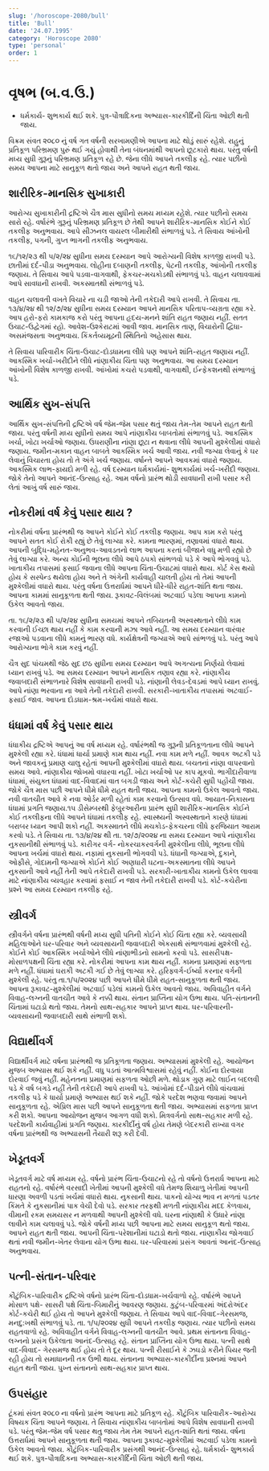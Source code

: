 ```yaml
---
slug: '/horoscope-2080/bull'
title: 'Bull'
date: '24.07.1995'
category: 'Horoscope 2080'
type: 'personal'
order: 1
---
```


# વૃષભ (બ.વ.ઉ.)

- ધર્મકાર્ય- શુભકાર્ય થઈ શકે. પુત્ર-પૌત્રાદિકના અભ્યાસ-કારકીર્દિની ચિંતા ઓછી થતી જાય.

વિક્રમ સંવત ૨૦૮૦ નું વર્ષ ગત વર્ષની સરખામણીએ આપના માટે થોડું સારું રહેશે. રાહુનું પ્રતિકૂળ પરિભ્રમણ પુરું થઈ ગયું હોવાથી તેના બંધનમાંથી આપનો છૂટકારો થાય. પરંતુ વર્ષની મધ્ય સુધી ગુરૂનું પરિભ્રમણ પ્રતિકૂળ રહે છે. જેના લીધે આપને તકલીફ રહે. ત્યાર પછીનો સમય આપના માટે સાનુકૂળ થતો જાય અને આપને રાહત થતી જાય.

## શારીરિક-માનસિક સુખાકારી

આરોગ્ય સુખાકારીની દ્રષ્ટિએ ચૈત્ર માસ સુધીનો સમય મધ્યમ રહેશે. ત્યાર પછીનો સમય સારો રહે. વર્ષારંભે ગુરૂનું પરિભ્રમણ પ્રતિકૂળ છે તેથી આપને શારીરિક-માનસિક કોઈને કોઈ તકલીફ અનુભવાય. આપે સીઝનલ વાયરલ બીમારીથી સંભાળવું પડે. તે સિવાય આંખોની તકલીફ, પગની, ગુપ્ત ભાગની તકલીફ અનુભવાય.

૧૬/૧૨/૨૩ થી ૫/૨/૨૪ સુધીના સમય દરમ્યાન આપે આરોગ્યની વિશેષ કાળજી રાખવી પડે. છાતીમાં દર્દ-પીડા અનુભવાય. લોહીના દબાણની તકલીફ, પેટની તકલીફ, આંખોની તકલીફ જણાય. તે સિવાય આપે પડવા-વાગવાથી, ફેકચર-મચકોડથી સંભાળવું પડે. વાહન ચલાવવામાં આપે સાવધાની રાખવી. અકસ્માતથી સંભાળવું પડે.

વાહન ચલાવતી વખતે વિચારે ના ચડી જાઓ તેની તકેદારી આપે રાખવી. તે સિવાય તા. ૧૩/૪/૨૪ થી ૧૨/૭/૨૪ સુધીના સમય દરમ્યાન આપને માનસિક પરિતાપ-વ્યગ્રતા રહ્યા કરે. આપ હરો-ફરો કામકાજ કરો પરંતુ આપના હૃદય-મનને શાંતિ રાહત જણાય નહીં. સતત ઉચાટ-ઉદ્વેગમાં રહો. આવેશ-ઉશ્કેરાટમાં આવી જાવ. માનસિક તાણ, વિચારોની દ્વિધા-અસમંજસતા અનુભવાય. કિંકર્તવ્યમૂઢની સ્થિતિનો અહેસાસ થાય.

તે સિવાય પારિવારીક ચિંતા-ઉચાટ-દોડધામના લીધે પણ આપને શાંતિ-રાહત જણાય નહીં. આકસ્મિક ખર્ચા-ખરીદીને લીધે નાંણાકીય ચિંતા પણ અનુભવાય. આ સમય દરમ્યાન આંખોની વિશેષ કાળજી રાખવી. આંખોમાં કચરો પડવાથી, વાગવાથી, ઈન્ફેકશનથી સંભાળવું પડે.

## આર્થિક સુખ-સંપત્તિ

આર્થિક સુખ-સંપત્તિની દ્રષ્ટિએ વર્ષ જેમ-જેમ પસાર થતું જાય તેમ-તેમ આપને રાહત થતી જાય. પરંતુ વર્ષની મધ્ય સુધીનો સમય આપે નાંણાકીય બાબતોમાં સંભાળવું પડે. આકસ્મિક ખર્ચા, ખોટા ખર્ચાઓ જણાય. ઉઘરાણીના નાંણા છૂટા ન થવાના લીધે આપની મુશ્કેલીમાં વધારો જણાય. જમીન-મકાન વાહન બાબતે આકસ્મિક ખર્ચ આવી જાય. નવી જગ્યા લેવાનું કે ઘર લેવાનું વિચારતા હોય તો તે અંગે ખર્ચ જણાય. વર્ષાન્તે આપને આવકમાં વધારો જણાય. આકસ્મિક લાભ-ફાયદો મળી રહે. વર્ષ દરમ્યાન ધર્મકાર્યમાં- શુભકાર્યમાં ખર્ચ-ખરીદી જણાય. જોકે તેનો આપને આનંદ-ઉત્સાહ રહે. આમ વર્ષનો પ્રારંભ થોડી સાવધાની રાખી પસાર કરી લેતાં આખું વર્ષ સારું જાય.

## નોકરીમાં વર્ષ કેવું પસાર થાય ?

નોકરીમાં વર્ષના પ્રારંભથી જ આપને કોઈને કોઈ તકલીફ જણાય. આપ કામ કરો પરંતુ આપને સતત કોઈ રોકી રહ્યું છે તેવું લાગ્યા કરે. કામના ભારણમાં, તણાવમાં વધારો થાય. આપની બુદ્ધિ-મહેનત-અનુભવ-આવડતનો લાભ આપના કરતાં બીજાને વધુ મળી રહ્યો છે તેવું લાગ્યા કરે. અન્ય કોઈની ભૂલના લીધે આપે ઠપકો સાંભળવો પડે કે આપે ભોગવવું પડે. ખાતાકીય તપાસમાં ફસાઈ જવાના લીધે આપના ચિંતા-ઉચાટમાં વધારો થાય. કોર્ટ કેસ થયો હોય કે સસ્પેન્ડ થયેલા હોય અને તે અંગેની કાર્યવાહી ચાલતી હોય તો તેમાં આપની મુશ્કેલીમાં વધારો થાય. પરંતુ વર્ષના ઉત્તરાર્ધમાં આપને ધીરે-ધીરે રાહત-શાંતિ થતા જાય. આપના કામમાં સાનુકૂળતા થતી જાય. રૂકાવટ-વિલંબમાં અટવાઈ પડેલા આપના કામનો ઉકેલ આવતો જાય.

તા. ૧૬/૨/૨૩ થી ૫/૨/૨૪ સુધીના સમયમાં આપને તબિયતની અસ્વસ્થતાને લીધે કામ કરવાની ઈચ્છા થાય નહીં કે કામ કરવાની મઝા આવે નહીં. આ સમય દરમ્યાન વારંવાર રજાઓ પડવાના લીધે કામનું ભારણ વધે. કાર્યક્ષેત્રની જગ્યાએ આપે સાંભળવું પડે. પરંતુ આપે આરોગ્યના ભોગે કામ કરવું નહીં.

ચૈત્ર સુદ પાંચમથી જેઠ સુદ છઠ સુધીના સમય દરમ્યાન આપે અગત્યના નિર્ણયો લેવામાં ધ્યાન રાખવું પડે. આ સમય દરમ્યાન આપને માનસિક તણાવ રહ્યા કરે. નાંણાકીય જવાબદારી સંભાળનારે વિશેષ સાવધાની રાખવી પડે. નાંણાની લેવડ-દેવડમાં આપે ધ્યાન રાખવું. આપે નાંણા ભરવાના ના આવે તેની તકેદારી રાખવી. સરકારી-ખાતાકીય તપાસમાં અટવાઈ-ફસાઈ જાવ. આપના દોડધામ-શ્રમ-ખર્ચમાં વધારો થાય.

## ધંધામાં વર્ષ કેવું પસાર થાય

ધંધાકીય દ્રષ્ટિએ આપનું આ વર્ષ મધ્યમ રહે. વર્ષારંભથી જ ગુરૂની પ્રતિકૂળતાના લીધે આપને મુશ્કેલી રહ્યા કરે. ધંધામાં ધાર્યા પ્રમાણે કામ થાય નહીં. નવા કામ મળે નહીં. આવક અટકી પડે અને જાવકનું પ્રમાણ ચાલુ રહેતાં આપની મુશ્કેલીમાં વધારો થાય. બચતનાં નાંણા વાપરવાનો સમય આવે. નાંણાકીય જોખમો વધારવા નહીં. ખોટા ખર્ચાઓ પર કાપ મૂકવો. ભાગીદારીવાળા ધંધામાં, સંયુક્ત ધંધામાં વાદ-વિવાદમાં વાત બગડી જાય અને કોર્ટ-કચેરી સુધી પહોંચી જાય. જોકે ચૈત્ર માસ પછી આપને ધીમે ધીમે રાહત થતી જાય. આપના કામનો ઉકેલ આવતો જાય. નવી વાતચીત આવે કે નવા ઓર્ડર મળી રહેતાં કામ કરવાનો ઉત્સાવ વધે. આયાત-નિકાસના ધંધામાં પ્રગતિ જણાય.૧૫ ડીસેમ્બરથી ફેબુ્રઆરીના પ્રારંભ સુધી શારીરિક-માનસિક કોઈને કોઈ તકલીફના લીધે આપને ધંધામાં તકલીફ રહે. સ્વાસ્થ્યની અસ્વસ્થતાને કારણે ધંધામાં બરાબર ધ્યાન આપી શકો નહીં. અકસ્માતને લીધે મચકોડ-ફેકચરના લીધે ફરજિયાત આરામ કરવો પડે. તે સિવાય તા. ૧૩/૪/૨૪ થી તા. ૧૨/૭/૨૦૨૪ ના સમય દરમ્યાન આપે નાંણાકીય નુકસાનીથી સંભાળવું પડે. કારીગર વર્ગ- નોકરચાકરવર્ગની મુશ્કેલીના લીધે, ભૂલના લીધે આપના ખર્ચમાં વધારો થાય. નફામાં નુકસાની ભોગવવી પડે. ધંધાની જગ્યાએ, દુકાને, ઓફીસે, ગોદામની જગ્યાએ કોઈને કોઈ અણધારી ઘટના-અકસ્માતના લીધે આપને નુકસાની આવે નહીં તેની આપે તકેદારી રાખવી પડે. સરકારી-ખાતાકીય કામનો ઉકેલ લાવવા માટે નાંણાકીય વ્યવહાર કરવામાં ફસાઈ ન જાવ તેની તકેદારી રાખવી પડે. કોર્ટ-કચેરીના પ્રશ્ને આ સમય દરમ્યાન તકલીફ રહે.

## સ્ત્રીવર્ગ

સ્ત્રીવર્ગને વર્ષના પ્રારંભથી વર્ષની મધ્ય સુધી પતિની કોઈને કોઈ ચિંતા રહ્યા કરે. વ્યવસાયી મહિલાઓને ઘર-પરિવાર અને વ્યવસાયની જવાબદારી એકસાથે સંભાળવામાં મુશ્કેલી રહે. કોઈને કોઈ આકસ્મિક ખર્ચાઓને લીધે નાંણાભીડનો સામનો કરવો પડે. સાસરીપક્ષ- મોસાળપક્ષની ચિંતા રહ્યા કરે. નોકરીમાં આપના કામ થાય નહીં. કામના પ્રમાણમાં સફળતા મળે નહીં. ધંધામાં ઘરાકી અટકી ગઈ છે તેવું લાગ્યા કરે. હરિફવર્ગ-ઈર્ષ્યા કરનાર વર્ગની મુશ્કેલી રહે. પરંતુ તા.૧/૫/૨૦૨૪ પછી આપને ધીમે ધીમે રાહત-સાનુકૂળતા થતી જાય. આપના રૂકાવટ-મુશ્કેલીમાં અટવાઈ પડેલાં કામનો ઉકેલ આવતો જાય. અવિવાહીત વર્ગને વિવાહ-લગ્નની વાતચીત આવે કે નક્કી થાય. સંતાન પ્રાપ્તિના યોગ ઉભા થાય. પતિ-સંતાનની ચિંતામાં ઘટાડો થતો જાય. તેમનો સાથ-સહકાર આપને પ્રાપ્ત થાય. ઘર-પરિવારની- વ્યવસાયની જવાબદારી સાથે સંભાળી શકો.

## વિદ્યાર્થીવર્ગ

વિદ્યાર્થીવર્ગ માટે વર્ષના પ્રારંભથી જ પ્રતિકૂળતા જણાય. અભ્યાસમાં મુશ્કેલી રહે. આયોજન મુજબ અભ્યાસ થઈ શકે નહીં. વધુ પડતાં આત્મવિશ્વાસમાં રહેવું નહીં. કોઈના દોરવાયા દોરવાઈ જવું નહીં. મહેનતના પ્રમાણમાં સફળતા ઓછી મળે. થોડાક ગુણ માટે લાઈન બદલવી પડે કે વર્ષ બગડે નહીં તેની તકેદારી આપે રાખવી પડે. આંખોમાં દર્દ-પીડાને લીધે વાંચવામાં તકલીફ પડે કે ધાર્યા પ્રમાણે અભ્યાસ થઈ શકે નહીં. જોકે પરદેશ ભણવા જવામાં આપને સાનુકૂળતા રહે. એપ્રિલ માસ પછી આપને સાનુકૂળતા થતી જાય. અભ્યાસમાં સફળતા પ્રાપ્ત કરી શકો. આપના આયોજન મુજબ આગળ વધી શકો. મિત્રવર્ગનો સાથ-સહકાર મળી રહે. પરદેશની કાર્યવાહીમાં પ્રગતિ જણાય. કારકીર્દીનું વર્ષ હોય તેમણે બેદરકારી રાખ્યા વગર વર્ષના પ્રારંભથી જ અભ્યાસની તૈયારી શરૂ કરી દેવી.

## ખેડૂતવર્ગ

ખેડૂતવર્ગ માટે વર્ષ મધ્યમ રહે. વર્ષનો પ્રારંભ ચિંતા-ઉચાટનો રહે તો વર્ષનો ઉત્તરાર્ધ આપના માટે રાહતનો રહે. વર્ષારંભે વરસાદી ખેતીમાં આપની મુશ્કેલી વધે તેમજ શિયાળુ ખેતીમાં આપની ધારણા અવળી પડતાં ખર્ચમાં વધારો થાય. નુકસાની થાય. પાકનો યોગ્ય ભાવ ન મળતાં પડતર કિંમતે કે નુકસાનીમાં પાક વેચી દેવો પડે. સરકાર તરફથી મળતી નાંણાકીય મદદ કેળવાય, વીમાની રકમ સમયસર ન મળવાથી આપની મુશ્કેલી વધે. ઘરના નાંણાથી કે ઉધારે નાંણા લાવીને કામ ચલાવવું પડે. જોકે વર્ષની મધ્ય પછી આપના માટે સમય સાનુકૂળ થતો જાય. આપને રાહત થતી જાય. આપની ચિંતા-પરેશાનીમાં ઘટાડો થતો જાય. નાંણાકીય જોગવાઈ થતાં નવી જમીન-ખેતર લેવાના યોગ ઉભા થાય. ઘર-પરિવારમાં પ્રસંગ આવતાં આનંદ-ઉત્સાહ અનુભવાય.

## પત્ની-સંતાન-પરિવાર

કૌટુંબિક-પારિવારીક દ્રષ્ટિએ વર્ષનો પ્રારંભ ચિંતા-દોડધામ-ખર્ચવાળો રહે. વર્ષારંભે આપને મોસાળ પક્ષે- સાસરી પક્ષે ચિંતા-બિમારીનું આવરણ જણાય. કુટુંબ-પરિવારમાં અંદરોઅંદર કોર્ટ-કચેરી થઈ હોય તો આપને મુશ્કેલી જણાય. તે સિવાય આપે વાદ-વિવાદ-ગેરસમજ, મનદુ:ખથી સંભાળવું પડે. તા. ૧/૫/૨૦૨૪ સુધી આપને તકલીફ જણાય. ત્યાર પછીનો સમય રાહતવાળો રહે. અવિવાહીત વર્ગને વિવાહ-લગ્નની વાતચીત આવે. પ્રથમ સંતાનના વિવાહ-લગ્નનો પ્રસંગ ઉકેલાતા આનંદ-ઉત્સાહ રહે. સંતાન પ્રાપ્તિના યોગ ઉભા થાય. પત્ની સાથે વાદ-વિવાદ-   ગેરસમજ થઈ હોય તો તે દૂર થાય. પત્ની રીસાઈને કે ઝઘડો કરીને પિયર જતી રહી હોય તો સમાધાનની તક ઉભી થાય.  સંતાનના અભ્યાસ-કારકીર્દીના પ્રશ્નમાં આપને રાહત થતી જાય. પુખ્ત સંતાનનો સાથ-સહકાર પ્રાપ્ત થાય.

## ઉપસંહાર

ટૂંકમાં સંવત ૨૦૮૦ ના વર્ષનો પ્રારંભ આપના માટે પ્રતિકૂળ રહે. કૌટુંબિક પારિવારીક-આરોગ્ય વિષયક ચિંતા આપને જણાય. તે સિવાય નાંણાકીય બાબતોમાં આપે વિશેષ સાવધાની રાખવી પડે. પરંતુ જેમ-જેમ વર્ષ પસાર થતુ જાય તેમ તેમ આપને રાહત-શાંતિ થતાં જાય. વર્ષના ઉત્તરાર્ધમાં આપને સાનુકૂળતા થતી જાય. આપના રૂકાવટ-મુશ્કેલીમાં અટવાઈ પડેલા કામનો ઉકેલ આવતો જાય. કૌટુંબિક-પારિવારીક પ્રસંગથી આનંદ-ઉત્સાહ રહે. ધર્મકાર્ય- શુભકાર્ય થઈ શકે. પુત્ર-પૌત્રાદિકના અભ્યાસ-કારકીર્દિની ચિંતા ઓછી થતી જાય.
